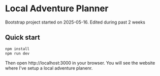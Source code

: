# Local Adventure Planner

Bootstrap project started on 2025-05-16. Edited during past 2 weeks


## Quick start

```bash
npm install
npm run dev
```

Then open http://localhost:3000 in your browser.
You will see the website where I've setup a local adventure planenr.
